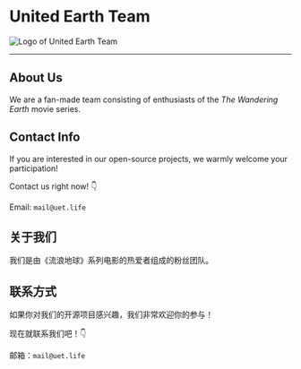 # United Earth Team

![Logo of United Earth Team](https://github.com/United-Earth-Team/.github/assets/34389622/46338aec-c9ff-4984-becd-2aaf1af0857e)


---

## About Us

We are a fan-made team consisting of enthusiasts of the *The Wandering Earth* movie series.

## Contact Info

If you are interested in our open-source projects, we warmly welcome your participation!

Contact us right now! 👇

Email: `mail@uet.life`

## 关于我们

我们是由《流浪地球》系列电影的热爱者组成的粉丝团队。

## 联系方式

如果你对我们的开源项目感兴趣，我们非常欢迎你的参与！

现在就联系我们吧！👇

邮箱：`mail@uet.life`
